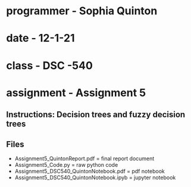 # programmer - Sophia Quinton
# date - 12-1-21
# class - DSC -540
# assignment - Assignment 5
## Instructions: Decision trees and fuzzy decision trees
## Files
- Assignment5_QuintonReport.pdf = final report document
- Assignment5_Code.py = raw python code
- Assignment5_DSC540_QuintonNotebook.pdf = pdf notebook
- Assignment5_DSC540_QuintonNotebook.ipyb = jupyter notebook

